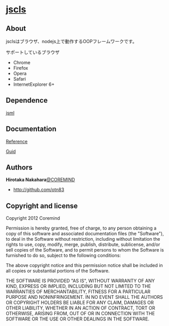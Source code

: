 
# [jscls](https://github.com/otn83)

## About

jsclsはブラウザ、nodejs上で動作するOOPフレームワークです。

サポートしているブラウザ

* Chrome
* Firefox
* Opera
* Safari
* InternetExplorer 6+

## Dependence

[jsml](https://github.com/otn83/jsml "jsml")

## Documentation

[Reference](http://coremind.jp/devDocs/jscls/ "Reference")

[Guid](https://github.com/otn83/jscls/blob/master/howtouse.md "guid")

## Authors

**Hirotaka Nakahara**[@COREMIND](http://coremind.jp/blog/)

+ http://github.com/otn83

## Copyright and license
Copyright 2012 Coremind

Permission is hereby granted, free of charge, to any person obtaining a copy of this software and associated documentation files (the "Software"), to deal in the Software without restriction, including without limitation the rights to use, copy, modify, merge, publish, distribute, sublicense, and/or sell copies of the Software, and to permit persons to whom the Software is furnished to do so, subject to the following conditions:

The above copyright notice and this permission notice shall be included in all copies or substantial portions of the Software.

THE SOFTWARE IS PROVIDED "AS IS", WITHOUT WARRANTY OF ANY KIND, EXPRESS OR IMPLIED, INCLUDING BUT NOT LIMITED TO THE WARRANTIES OF MERCHANTABILITY, FITNESS FOR A PARTICULAR PURPOSE AND NONINFRINGEMENT. IN NO EVENT SHALL THE AUTHORS OR COPYRIGHT HOLDERS BE LIABLE FOR ANY CLAIM, DAMAGES OR OTHER LIABILITY, WHETHER IN AN ACTION OF CONTRACT, TORT OR OTHERWISE, ARISING FROM, OUT OF OR IN CONNECTION WITH THE SOFTWARE OR THE USE OR OTHER DEALINGS IN THE SOFTWARE.